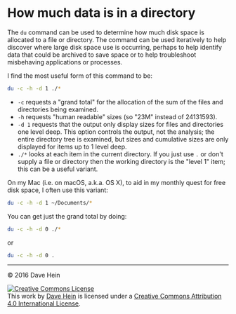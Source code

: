 # How much data is in a directory

The `du` command can be used to determine how much disk space is allocated to a file or directory. The command can be used iteratively to help discover where large disk space use is occurring, perhaps to help identify data that could be archived to save space or to help troubleshoot misbehaving applications or processes.

I find the most useful form of this command to be:

```bash
du -c -h -d 1 ./*
```

* `-c` requests a "grand total" for the allocation of the sum of the files and directories being examined.
* `-h` requests "human readable" sizes (so "23M" instead of 24131593).
* `-d 1` requests that the output only display sizes for files and directories one level deep. This option controls the output, not the analysis; the entire directory tree is examined, but sizes and cumulative sizes are only displayed for items up to 1 level deep.
* `./*` looks at each item in the current directory. If you just use `.` or don't supply a file or directory then the working directory is the "level 1" item; this can be a useful variant.

On my Mac (i.e. on macOS, a.k.a. OS X), to aid in my monthly quest for free disk space, I often use this variant:

```bash
du -c -h -d 1 ~/Documents/*
```

You can get just the grand total by doing:

```bash
du -c -h -d 0 ./*
```

or

```bash
du -c -h -d 0 .
```

---

&copy; 2016 Dave Hein

<a rel="license" href="http://creativecommons.org/licenses/by/4.0/"><img alt="Creative Commons License" style="border-width:0" src="https://i.creativecommons.org/l/by/4.0/88x31.png" /></a><br />This <span xmlns:dct="http://purl.org/dc/terms/" href="http://purl.org/dc/dcmitype/Text" rel="dct:type">work</span> by <a xmlns:cc="http://creativecommons.org/ns#" href="https://github.com/JeNeSuisPasDave/til" property="cc:attributionName" rel="cc:attributionURL">Dave Hein</a> is licensed under a <a rel="license" href="http://creativecommons.org/licenses/by/4.0/">Creative Commons Attribution 4.0 International License</a>.
